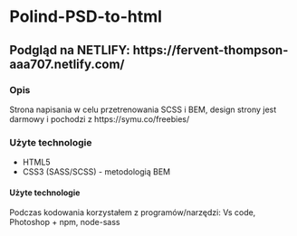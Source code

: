 # Polind-PSD-to-html
<h2>Podgląd na NETLIFY: https://fervent-thompson-aaa707.netlify.com/</h2>
<h3>Opis</h3>
Strona napisania w celu przetrenowania SCSS i BEM, design strony jest darmowy i pochodzi z https://symu.co/freebies/

<h3>Użyte technologie</h3>
<ul>
  <li>HTML5 </li>
  <li>CSS3 (SASS/SCSS) - metodologią BEM  </li>
</ul>

<h4>Użyte technologie</h4>
Podczas kodowania korzystałem z programów/narzędzi: Vs code, Photoshop + npm, node-sass

